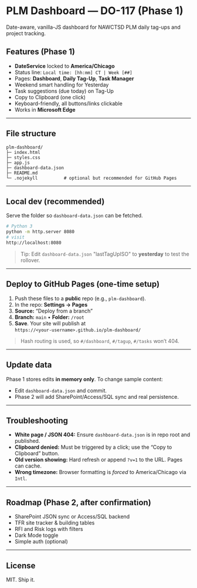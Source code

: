 # PLM Dashboard — DO-117 (Phase 1)

Date-aware, vanilla-JS dashboard for NAWCTSD PLM daily tag-ups and project tracking.

## Features (Phase 1)
- **DateService** locked to **America/Chicago**
- Status line: `Local time: [hh:mm] CT | Week [##]`
- Pages: **Dashboard**, **Daily Tag-Up**, **Task Manager**
- Weekend smart handling for Yesterday
- Task suggestions (due today) on Tag-Up
- Copy to Clipboard (one click)
- Keyboard-friendly, all buttons/links clickable
- Works in **Microsoft Edge**

---

## File structure
```
plm-dashboard/
├─ index.html
├─ styles.css
├─ app.js
├─ dashboard-data.json
├─ README.md
└─ .nojekyll          # optional but recommended for GitHub Pages
```

---

## Local dev (recommended)
Serve the folder so `dashboard-data.json` can be fetched.

```bash
# Python 3
python -m http.server 8080
# visit
http://localhost:8080
```

> Tip: Edit `dashboard-data.json` "lastTagUpISO" to **yesterday** to test the rollover.

---

## Deploy to GitHub Pages (one-time setup)
1. Push these files to a **public** repo (e.g., `plm-dashboard`).
2. In the repo: **Settings → Pages**
3. **Source:** “Deploy from a branch”
4. **Branch:** `main` • **Folder:** `/root`
5. **Save**. Your site will publish at  
   `https://<your-username>.github.io/plm-dashboard/`

> Hash routing is used, so `#/dashboard`, `#/tagup`, `#/tasks` won’t 404.

---

## Update data
Phase 1 stores edits **in memory only**. To change sample content:
- Edit `dashboard-data.json` and commit.
- Phase 2 will add SharePoint/Access/SQL sync and real persistence.

---

## Troubleshooting
- **White page / JSON 404:** Ensure `dashboard-data.json` is in repo root and published.
- **Clipboard denied:** Must be triggered by a click; use the “Copy to Clipboard” button.
- **Old version showing:** Hard refresh or append `?v=1` to the URL. Pages can cache.
- **Wrong timezone:** Browser formatting is *forced* to America/Chicago via `Intl`.

---

## Roadmap (Phase 2, after confirmation)
- SharePoint JSON sync or Access/SQL backend
- TFR site tracker & building tables
- RFI and Risk logs with filters
- Dark Mode toggle
- Simple auth (optional)

---

## License
MIT. Ship it.
